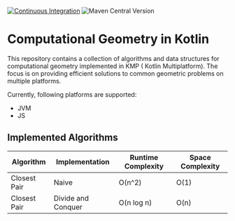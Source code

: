 [![Continuous Integration](https://github.com/cponfick/komp-geom/actions/workflows/ci.yml/badge.svg?branch=main)](https://github.com/cponfick/komp-geom/actions/workflows/ci.yml) ![Maven Central Version](https://img.shields.io/maven-central/v/io.github.cponfick/komp-geom)
# Computational Geometry in Kotlin 

This repository contains a collection of algorithms and data structures for computational geometry implemented in KMP (
Kotlin Multiplatform). The focus is on providing efficient solutions to common geometric problems on multiple platforms.

Currently, following platforms are supported:

- JVM
- JS

## Implemented Algorithms

| Algorithm    | Implementation     | Runtime Complexity | Space Complexity |
|--------------|--------------------|--------------------|------------------|
| Closest Pair | Naive              | O(n^2)             | O(1)             |
| Closest Pair | Divide and Conquer | O(n log n)         | O(n)             |